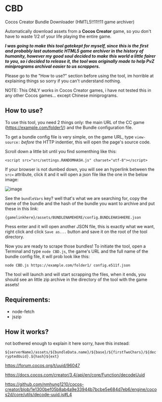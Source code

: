# CBD
Cocos Creator Bundle Downloader (HMTL5!!11!!11 game archiver)

Automatically download assets from a **Cocos Creator** game, so you don't have to waste 1/2 of your life playing the entire game.

***I was going to make this tool gatekept for myself, since this is the first and probably last automatic HTML5 game archiver in the history of humanity, however my good soul decided to make this world a little fairer to you, so i decided to release it, the tool was originally made to help PvZ miniprograms archival easier to us scrappers.***

Please go to the "How to use?" section before using the tool, im horrible at explaining things so sorry if you can't understand nothing.

NOTE: This ONLY works in Cocos Creator games, i have not tested this in any other Cocos games... except Chinese miniprograms.

## How to use?

To use this tool, you need 2 things only: the main URL of the CC game (https://example.com/folder1/) and the Bundle configuration file.

To get a bundle config file is very simple, on the game URL, type `view-source:` *before* the HTTP indentier, this will open the page's source code.

Scroll down a little bit until you find somenthing like this:

`<script src="src/settings.RANDOMHASH.js" charset="utf-8"></script>`

If your browser is not dumbed down, you will see an hyperlink between the `src=` attribute, click it and it will open a json file like the one in the below image:

![image](https://github.com/user-attachments/assets/d99e719d-7120-459f-91fb-d37c35d230ef)

See the `bundleVars` key? well that's what we are searching for, copy the name of the bundle and the hash of the bundle you want to archive and put these in this link:

`{gamelinkhere}/assets/BUNDLENAMEHERE/config.BUNDLEHASHHERE.json`

Press enter and it will open another JSON file, this is exactly what we want, right click and click `Save as...` button and save it on the root of the tool directory.

Now you are ready to scrape those bundles! To initiate the tool, open a Terminal and type `node CBD.js`, the game's URL and the full name of the bundle config file, it will prob look like this:

`node CBD.js https://example.com/folder1/ config.e511f.json`

The tool will launch and will start scrapping the files, when it ends, you should see an little zip archive in the directory of the tool with the game assets!

## Requirements:

- node-fetch
- jszip

## How it works?

not bothered enough to explain it here sorry, have this instead:

`${serverName}/assets/${bundleData.name}/${base}/${firstTwoChars}/${decryptedUuid}.${hash}${ext}`

https://forum.cocos.org/t/uuid/96047

https://docs.cocos.com/creator/3.4/api/en/core/Function/decodeUuid

https://github.com/nmhung1210/cocos-creator/blob/1e1300bef05b8ab4a9e33944b7bcbe5e684d7eb6/engine/cocos2d/core/utils/decode-uuid.js#L4
